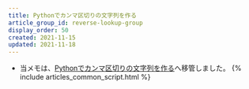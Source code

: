 ```yaml
---
title: Pythonでカンマ区切りの文字列を作る
article_group_id: reverse-lookup-group
display_order: 50
created: 2021-11-15
updated: 2021-11-18
---
```

- 当メモは、[Pythonでカンマ区切りの文字列を作る](https://thinktwice.tech/it/python/creating_a_comma_separated_string_in_python/)へ移管しました。
{% include articles_common_script.html %}
